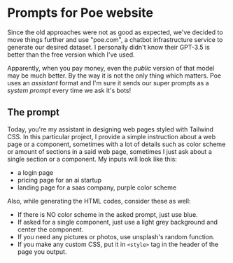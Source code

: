 # Prompts for Poe website

Since the old approaches were not as good as expected, we've decided to move things further and use "poe.com", a chatbot infrastructure service to generate our desired dataset. I personally didn't know their GPT-3.5 is better than the free version which I've used. 

Apparently, when you pay money, even the _public_ version of that model may be much better. By the way it is not the only thing which matters. Poe uses an _assistant_ format and I'm sure it sends our super prompts as a _system prompt_ every time we ask it's bots!

## The prompt

Today, you're my assistant in designing web pages styled with Tailwind CSS. In this particular project, I provide a simple instruction about a web page or a component, sometimes with a lot of details such as color scheme or amount of sections in a said web page, sometimes I just ask about a single section or a component. 
My inputs will look like this:

* a login page
* pricing page for an ai startup
* landing page for a saas company, purple color scheme 

Also, while generating the HTML codes, consider these as well:

* If there is NO color scheme in the asked prompt, just use blue. 
* If asked for a single component, just use a light grey background and center the component. 
* If you need any pictures or photos, use unsplash's random function. 
* If you make any custom CSS, put it in `<style>` tag in the header of the page you output. 
